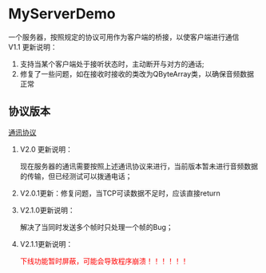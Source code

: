 # MyServerDemo
一个服务器，按照规定的协议可用作为客户端的桥接，以使客户端进行通信  
V1.1 更新说明：

1. 支持当某个客户端处于接听状态时，主动断开与对方的通话;
1. 修复了一些问题，如在接收时接收的类改为QByteArray类，以确保音频数据正常



## 协议版本

[通讯协议](./系统文档/通讯协议.md)

1. V2.0 更新说明：

   现在服务器的通讯需要按照上述通讯协议来进行，当前版本暂未进行音频数据的传输，但已经测试可以拨通电话；

2. V2.0.1更新：修复问题，当TCP可读数据不足时，应该直接return



1. V2.1.0更新说明：

   解决了当同时发送多个帧时只处理一个帧的Bug；

2. V2.1.1更新说明：

   <span style="color:red;">下线功能暂时屏蔽，可能会导致程序崩溃！！！！！！</span>

   
